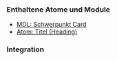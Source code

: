 ### Enthaltene Atome und Module
* [MDL: Schwerpunkt Card](../focus_card/focus_card.html)
* [Atom: Titel (Heading)](../../atoms/headings/headings.html)


### Integration



